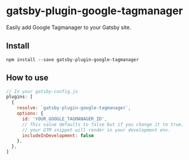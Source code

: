 # gatsby-plugin-google-tagmanager

Easily add Google Tagmanager to your Gatsby site.

## Install
`npm install --save gatsby-plugin-google-tagmanager`

## How to use

```javascript
// In your gatsby-config.js
plugins: [
  {
    resolve: `gatsby-plugin-google-tagmanager`,
    options: {
      id: 'YOUR_GOOGLE_TAGMANAGER_ID',
      // This value defaults to false but if you change it to true, 
      // your GTM snippet will render in your development env.
      includeInDevelopment: false
    },
  },
]
```
